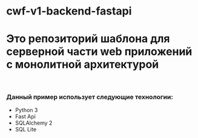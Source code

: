 # cwf-v1-backend-fastapi
<h1>Это репозиторий шаблона для серверной части web приложений с монолитной архитектурой</h1><br>
<h3>Данный пример использует следующие технологии:</h3>
<ul>
<li>Python 3</li>
<li>Fast Api</li>
<li>SQLAlchemy 2</li>
<li>SQL Lite</li>
</ul>